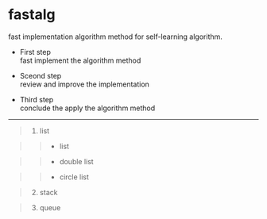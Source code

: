 # fastalg
fast implementation algorithm method for self-learning algorithm.

* First step<br>
    fast implement the algorithm method

* Sceond step<br>
    review and improve the implementation

* Third step<br>
    conclude the apply the algorithm method 

-------------

> 1. list

>> * list

>> * double list

>> * circle list

> 2. stack

> 3. queue
